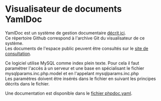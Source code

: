 # Visualisateur de documents YamlDoc
YamlDoc est un système de gestion documentaire [décrit ici](http://georef.eu/yamldoc/?doc=yamldoc).  
Ce répertoire Github correspond à l'archive Git du visualisateur de ce système.  
Les documents de l'espace public peuvent être consultés sur le
[site de consultation](http://georef.eu/yamldoc/?doc=index).

Ce logiciel utilise MySQL comme index plein texte.
Pour cela il faut paramétrer l'accès à un serveur et une base en spécialisant le fichier
mysqlparams.inc.php.model et en l'appelant mysqlparams.inc.php  
Les paramètres doivent être insérés dans le fichier en suivant les principes décrits dans le fichier.

Une documentation est disponible dans le
[fichier phpdoc.yaml](https://github.com/benoitdavidfr/yamldoc/blob/master/phpdoc.yaml).